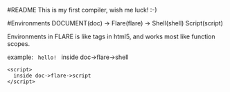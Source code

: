 #README
This is my first compiler, wish me luck! :-)

#Environments
DOCUMENT(doc) ->
  Flare(flare) ->
    Shell(shell)
    Script(script)

Environments in FLARE is like tags in html5,
and works most like function scopes.

example:
<code>
  hello!
</code>
<doc>
  <flare>
    <shell>
      inside doc->flare->shell
    </shell>

    <script>
      inside doc->flare->script
    </script>
  </flare>
</doc>
